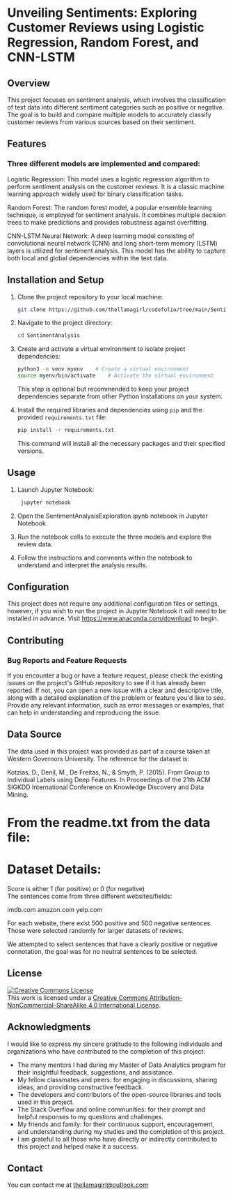 # Unveiling Sentiments: Exploring Customer Reviews using Logistic Regression, Random Forest, and CNN-LSTM

## Overview

This project focuses on sentiment analysis, which involves the classification of text data into different sentiment categories such as positive or negative. The goal is to build and compare multiple models to accurately classify customer reviews from various sources based on their sentiment.

## Features

### Three different models are implemented and compared:

Logistic Regression: This model uses a logistic regression algorithm to perform sentiment analysis on the customer reviews. It is a classic machine learning approach widely used for binary classification tasks.

Random Forest: The random forest model, a popular ensemble learning technique, is employed for sentiment analysis. It combines multiple decision trees to make predictions and provides robustness against overfitting.

CNN-LSTM Neural Network: A deep learning model consisting of convolutional neural network (CNN) and long short-term memory (LSTM) layers is utilized for sentiment analysis. This model has the ability to capture both local and global dependencies within the text data.

## Installation and Setup

1. Clone the project repository to your local machine:

   ```bash
   git clone https://github.com/thellamagirl/codefolio/tree/main/SentimentAnalysis
   ``` 

2. Navigate to the project directory:

   ```bash
   cd SentimentAnalysis
   ```

3. Create and activate a virtual environment to isolate project dependencies:

   ```bash
   python3 -m venv myenv    # Create a virtual environment
   source myenv/bin/activate    # Activate the virtual environment
   ```

   This step is optional but recommended to keep your project dependencies separate from other Python installations on your system.

4. Install the required libraries and dependencies using `pip` and the provided `requirements.txt` file:

   ```bash
   pip install -r requirements.txt
   ```

   This command will install all the necessary packages and their specified versions.

## Usage

1. Launch Jupyter Notebook:

   ```bash
    jupyter notebook
   ```
2. Open the SentimentAnalysisExploration.ipynb notebook in Jupyter Notebook.

3. Run the notebook cells to execute the three models and explore the review data.

4. Follow the instructions and comments within the notebook to understand and interpret the analysis results.

## Configuration

This project does not require any additional configuration files or settings, however, if you wish to run the project in Jupyter Notebook it will need to be installed in advance. Visit https://www.anaconda.com/download to begin.

## Contributing

### Bug Reports and Feature Requests
If you encounter a bug or have a feature request, please check the existing issues on the project's GitHub repository to see if it has already been reported. If not, you can open a new issue with a clear and descriptive title, along with a detailed explanation of the problem or feature you'd like to see. Provide any relevant information, such as error messages or examples, that can help in understanding and reproducing the issue.

## Data Source

The data used in this project was provided as part of a course taken at Western Governors University. The reference for the dataset is:

Kotzias, D., Denil, M., De Freitas, N., & Smyth, P. (2015). From Group to Individual Labels using Deep Features. In Proceedings of the 21th ACM SIGKDD International Conference on Knowledge Discovery and Data Mining.

From the readme.txt from the data file:
=======
Dataset Details:
=======
Score is either 1 (for positive) or 0 (for negative)	
The sentences come from three different websites/fields:

imdb.com
amazon.com
yelp.com

For each website, there exist 500 positive and 500 negative sentences. Those were selected randomly for larger datasets of reviews. 

We attempted to select sentences that have a clearly positive or negative connotation, the goal was for no neutral sentences to be selected.

## License

<a rel="license" href="http://creativecommons.org/licenses/by-nc-sa/4.0/"><img alt="Creative Commons License" style="border-width:0" src="https://i.creativecommons.org/l/by-nc-sa/4.0/88x31.png" /></a><br />This work is licensed under a <a rel="license" href="http://creativecommons.org/licenses/by-nc-sa/4.0/">Creative Commons Attribution-NonCommercial-ShareAlike 4.0 International License</a>.

## Acknowledgments

I would like to express my sincere gratitude to the following individuals and organizations who have contributed to the completion of this project:

- The many mentors I had during my Master of Data Analytics program for their insightful feedback, suggestions, and assistance.
- My fellow classmates and peers: for engaging in discussions, sharing ideas, and providing constructive feedback.
- The developers and contributors of the open-source libraries and tools used in this project.
- The Stack Overflow and online communities: for their prompt and helpful responses to my questions and challenges.
- My friends and family: for their continuous support, encouragement, and understanding during my studies and the completion of this project.
- I am grateful to all those who have directly or indirectly contributed to this project and helped make it a success.

## Contact

You can contact me at thellamagirl@outlook.com

